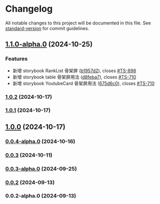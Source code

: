 # Changelog

All notable changes to this project will be documented in this file. See [standard-version](https://github.com/conventional-changelog/standard-version) for commit guidelines.

## [1.1.0-alpha.0](https://github.com/acrool/acrool-react-skeleton/compare/v1.0.2...v1.1.0-alpha.0) (2024-10-25)


### Features

* 新增 storybook RankList 骨架屏 ([b1957d2](https://github.com/acrool/acrool-react-skeleton/commit/b1957d2f1e02c2f216ec72fd24da8213d14811e8)), closes [#TS-898](https://github.com/acrool/acrool-react-skeleton/issues/TS-898)
* 新增 storybook table 骨架屏用法 ([d8feba7](https://github.com/acrool/acrool-react-skeleton/commit/d8feba772a084b75c570175bde6bf245a274c325)), closes [#TS-710](https://github.com/acrool/acrool-react-skeleton/issues/TS-710)
* 新增 storybook YoutubeCard 骨架屏用法 ([675d6c0](https://github.com/acrool/acrool-react-skeleton/commit/675d6c0982869ce97928e7e7dec314988e35d9b5)), closes [#TS-710](https://github.com/acrool/acrool-react-skeleton/issues/TS-710)

### [1.0.2](https://github.com/acrool/acrool-react-skeleton/compare/v1.0.1...v1.0.2) (2024-10-17)

### [1.0.1](https://github.com/acrool/acrool-react-skeleton/compare/v1.0.0...v1.0.1) (2024-10-17)

## [1.0.0](https://github.com/acrool/acrool-react-skeleton/compare/v0.0.4-alpha.0...v1.0.0) (2024-10-17)

### [0.0.4-alpha.0](https://github.com/acrool/acrool-react-skeleton/compare/v0.0.3...v0.0.4-alpha.0) (2024-10-16)

### [0.0.3](https://github.com/acrool/acrool-react-skeleton/compare/v0.0.3-alpha.0...v0.0.3) (2024-10-11)

### [0.0.3-alpha.0](https://github.com/acrool/acrool-react-skeleton/compare/v0.0.2...v0.0.3-alpha.0) (2024-09-25)

### [0.0.2](https://github.com/acrool/acrool-react-skeleton/compare/v0.0.2-alpha.0...v0.0.2) (2024-09-13)

### 0.0.2-alpha.0 (2024-09-13)
